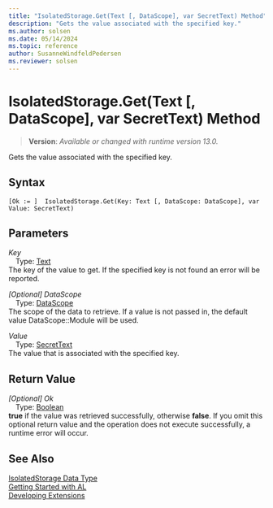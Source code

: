 ```yaml
---
title: "IsolatedStorage.Get(Text [, DataScope], var SecretText) Method"
description: "Gets the value associated with the specified key."
ms.author: solsen
ms.date: 05/14/2024
ms.topic: reference
author: SusanneWindfeldPedersen
ms.reviewer: solsen
---
```

[//]: # (START>DO_NOT_EDIT)
[//]: # (IMPORTANT:Do not edit any of the content between here and the END>DO_NOT_EDIT.)
[//]: # (Any modifications should be made in the .xml files in the ModernDev repo.)
# IsolatedStorage.Get(Text [, DataScope], var SecretText) Method
> **Version**: _Available or changed with runtime version 13.0._

Gets the value associated with the specified key.


## Syntax
```AL
[Ok := ]  IsolatedStorage.Get(Key: Text [, DataScope: DataScope], var Value: SecretText)
```
## Parameters
*Key*  
&emsp;Type: [Text](../text/text-data-type.md)  
The key of the value to get. If the specified key is not found an error will be reported.  

*[Optional] DataScope*  
&emsp;Type: [DataScope](../datascope/datascope-option.md)  
The scope of the data to retrieve. If a value is not passed in, the default value DataScope::Module will be used.  

*Value*  
&emsp;Type: [SecretText](../secrettext/secrettext-data-type.md)  
The value that is associated with the specified key.  


## Return Value
*[Optional] Ok*  
&emsp;Type: [Boolean](../boolean/boolean-data-type.md)  
**true** if the value was retrieved successfully, otherwise **false**. If you omit this optional return value and the operation does not execute successfully, a runtime error will occur.  


[//]: # (IMPORTANT: END>DO_NOT_EDIT)
## See Also
[IsolatedStorage Data Type](isolatedstorage-data-type.md)  
[Getting Started with AL](../../devenv-get-started.md)  
[Developing Extensions](../../devenv-dev-overview.md)